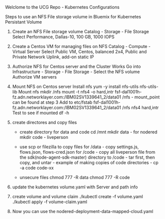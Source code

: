 Welclome to the UCG Repo - Kubernetes Configurations


Steps to use an NFS File storage volume in Bluemix for Kubernetes Persistant Volume

1. Create an NFS File storage volume
   Catalog - Storage - File Storage
   Select Performance, Dallas-10, 100 GB, 1000 IOPS

2. Create a Centos VM for managing files on NFS
   Catalog - Compute - Virtual Server
   Select Public VM, Centos, balanced 2x4, Public and Private Network Uplink, add-on static IP

3. Authorize NFS for Centos server and the Cluster Works
   Go into Infrastructure - Storage - File Storage - Select the NFS volume
   Authorize VM servers

4. Mount NFS on Centos server
   Install nfs 
        yum -y install nfs-utils nfs-utils-lib
   Mount nfs
       mkdir /nfs
       mount -t nfs4 -o hard,intr fsf-dal1001h-fz.adn.networklayer.com:/IBM02SV1339641_2/data01 /nfs 
           - mount_point can be found at step 3
   Add to etc/fstab
       fsf-dal1001h-fz.adn.networklayer.com:/IBM02SV1339641_2/data01 /nfs nfs4 hard,intr        
   Test to see if mounted
        df -h
5. create directores and copy files
     - create directory for data and code
       cd /mnt
       mkdir data - for nodered 
       mkdir code - liveperson

     - use scp or filezilla to copy files
       for /data
           - copy settings.js, flows.json, flows-cred.json
       for /code
           - copy all liveperson file from the sdk(node-agent-sdk-master) directory to /code - tar first, then copy, and untar
           - example of making copies of code directories - cp -a code  code-xx
     - unsecure files 
       chmod 777 -R data
       chmod 777 -R code

 6. update the kubernetes volume.yaml with Server and path info

 7. create volume and volume claim
      ./kubectl create -f volume.yaml
      ./kubectl apply -f volume-claim.yaml

 8. Now you can use the nodered-deployment-data-mapped-cloud.yaml












